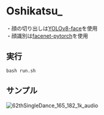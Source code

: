 # Oshikatsu_
・顔の切り出しは[YOLOv8-face](https://github.com/akanametov/yolo-face)を使用  
・顔識別は[facenet-pytorch](https://github.com/timesler/facenet-pytorch)を使用


## 実行
```
bash run.sh
```


## サンプル
![62thSingleDance_165_182_1k_audio](https://github.com/user-attachments/assets/f3f23828-8659-4785-ae67-2ec1176b2a98)